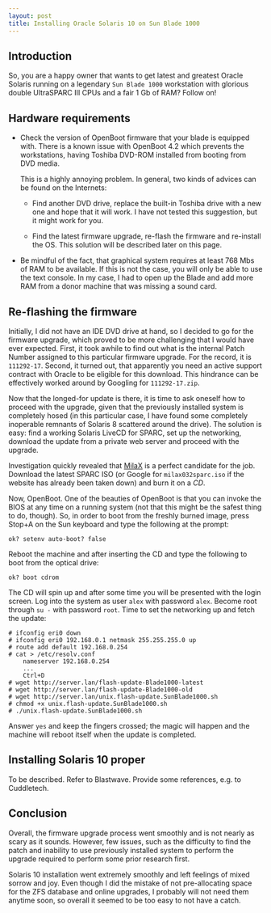 ```yaml
---
layout: post
title: Installing Oracle Solaris 10 on Sun Blade 1000
---
```


Introduction
------------

So, you are a happy owner that wants to get latest and greatest Oracle Solaris running on a legendary `Sun Blade 1000` workstation with glorious double UltraSPARC III CPUs and a fair 1 Gb of RAM? Follow on!

Hardware requirements
---------------------

*   Check the version of OpenBoot firmware that your blade is equipped with. There is a known issue with OpenBoot 4.2 which prevents the workstations, having Toshiba DVD-ROM installed from booting from DVD media.

    This is a highly annoying problem. In general, two kinds of advices can be found on the Internets:

    - Find another DVD drive, replace the built-in Toshiba drive with a new one and hope that it will work. I have not tested this suggestion, but it might work for you.

    - Find the latest firmware upgrade, re-flash the firmware and re-install the OS. This solution will be described later on this page.

*   Be mindful of the fact, that graphical system requires at least 768 Mbs of RAM to be available. If this is not the case, you will only be able to use the text console. In my case, I had to open up the Blade and add more RAM from a donor machine that was missing a sound card.

Re-flashing the firmware
------------------------

Initially, I did not have an IDE DVD drive at hand, so I decided to go for the firmware upgrade, which proved to be more challenging that I would have ever expected. First, it took awhile to find out what is the internal Patch Number assigned to this particular firmware upgrade. For the record, it is `111292-17`. Second, it turned out, that apparently you need an active support contract with Oracle to be eligible for this download. This hindrance can be effectively worked around by Googling for `111292-17.zip`.

Now that the longed-for update is there, it is time to ask oneself how to proceed with the upgrade, given that the previously installed system is completely hosed (in this particular case, I have found some completely inoperable remnants of Solaris 8 scattered around the drive). The solution is easy: find a working Solaris LiveCD for SPARC, set up the networking, download the update from a private web server and proceed with the upgrade.

Investigation quickly revealed that [MilaX][mlx] is a perfect candidate for the job. Download the latest SPARC ISO (or Google for `milax032sparc.iso` if the website has already been taken down) and burn it on a *CD*.

Now, OpenBoot. One of the beauties of OpenBoot is that you can invoke the BIOS at any time on a running system (not that this might be the safest thing to do, though). So, in order to boot from the freshly burned image, press Stop+A on the Sun keyboard and type the following at the prompt:

    ok? setenv auto-boot? false

Reboot the machine and after inserting the CD and type the following to boot from the optical drive:

    ok? boot cdrom

The CD will spin up and after some time you will be presented with the login screen. Log into the system as user `alex` with password `alex`. Become root through `su -` with password `root`. Time to set the networking up and fetch the update:

    # ifconfig eri0 down
    # ifconfig eri0 192.168.0.1 netmask 255.255.255.0 up
    # route add default 192.168.0.254
    # cat > /etc/resolv.conf
        nameserver 192.168.0.254
        ...
        Ctrl+D
    # wget http://server.lan/flash-update-Blade1000-latest
    # wget http://server.lan/flash-update-Blade1000-old
    # wget http://server.lan/unix.flash-update.SunBlade1000.sh
    # chmod +x unix.flash-update.SunBlade1000.sh
    # ./unix.flash-update.SunBlade1000.sh

Answer `yes` and keep the fingers crossed; the magic will happen and the machine will reboot itself when the update is completed.

[mlx]: http://www.milax.org "MilaX, an OpenSolaris-based LiveCD"

Installing Solaris 10 proper
----------------------------

To be described. Refer to Blastwave. Provide some references, e.g. to Cuddletech.

Conclusion
----------

Overall, the firmware upgrade process went smoothly and is not nearly as scary as it sounds. However, few issues, such as the difficulty to find the patch and inability to use previously installed system to perform the upgrade required to perform some prior research first.

Solaris 10 installation went extremely smoothly and left feelings of mixed sorrow and joy. Even though I did the mistake of not pre-allocating space for the ZFS database and online upgrades, I probably will not need them anytime soon, so overall it seemed to be too easy to not have a catch.


